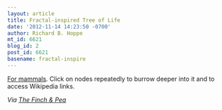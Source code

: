 ```yaml
---
layout: article
title: Fractal-inspired Tree of Life
date: '2012-11-14 14:23:50 -0700'
author: Richard B. Hoppe
mt_id: 6621
blog_id: 2
post_id: 6621
basename: fractal-inspire
---
```

[For mammals](http://www.onezoom.org/mammals.htm). Click on nodes repeatedly to burrow deeper into it and to access Wikipedia links.

_Via [The Finch & Pea](http://thefinchandpea.com/2012/11/12/linkonomicon-ix/)_
